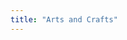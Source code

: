 ```yaml
---
title: "Arts and Crafts"
---
```


<!-- TEMPLATE FOR ENTRIES

+++
draft = false
title = '{{ replace .File.ContentBaseName "-" " " | title }}'
link = ""
image = ""
type = "" 
category = [] 
tags = []
+++

-->


<!--
    Tags and subtags used:
    * All
    * Painting
        - Acrylic and Tempera <acrylictempera>
        - Watercolor
    * Drawing
        - Marker
        - Pencil and Crayon <pencilcrayon>
    * Tactile
        - Multi-media
        - Clay
-->